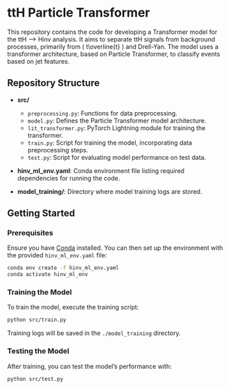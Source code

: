 # ttH Particle Transformer

This repository contains the code for developing a Transformer model for the ttH --> Hinv analysis. It aims to separate ttH signals from background processes, primarily from \( t\overline{t} \) and Drell-Yan. The model uses a transformer architecture, based on Particle Transformer, to classify events based on jet features.

## Repository Structure

- **src/**
  - `preprocessing.py`: Functions for data preprocessing.
  - `model.py`: Defines the Particle Transformer model architecture.
  - `lit_transformer.py`: PyTorch Lightning module for training the transformer.
  - `train.py`: Script for training the model, incorporating data preprocessing steps.
  - `test.py`: Script for evaluating model performance on test data.

- **hinv_ml_env.yaml**: Conda environment file listing required dependencies for running the code.

- **model_training/**: Directory where model training logs are stored.

## Getting Started

### Prerequisites

Ensure you have [Conda](https://docs.conda.io/en/latest/miniconda.html) installed. You can then set up the environment with the provided `hinv_ml_env.yaml` file:

```bash
conda env create -f hinv_ml_env.yaml
conda activate hinv_ml_env
```

### Training the Model

To train the model, execute the training script:

```bash
python src/train.py
```

Training logs will be saved in the `./model_training` directory.

### Testing the Model

After training, you can test the model’s performance with:

```bash
python src/test.py
```
